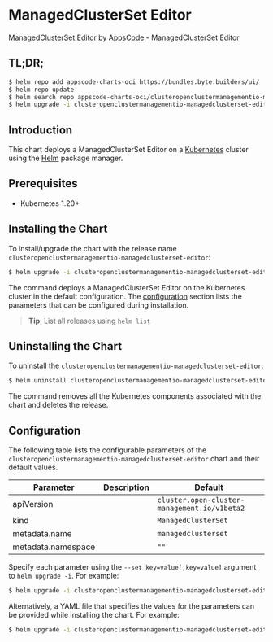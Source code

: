 # ManagedClusterSet Editor

[ManagedClusterSet Editor by AppsCode](https://appscode.com) - ManagedClusterSet Editor

## TL;DR;

```bash
$ helm repo add appscode-charts-oci https://bundles.byte.builders/ui/
$ helm repo update
$ helm search repo appscode-charts-oci/clusteropenclustermanagementio-managedclusterset-editor --version=v0.14.0
$ helm upgrade -i clusteropenclustermanagementio-managedclusterset-editor appscode-charts-oci/clusteropenclustermanagementio-managedclusterset-editor -n default --create-namespace --version=v0.14.0
```

## Introduction

This chart deploys a ManagedClusterSet Editor on a [Kubernetes](http://kubernetes.io) cluster using the [Helm](https://helm.sh) package manager.

## Prerequisites

- Kubernetes 1.20+

## Installing the Chart

To install/upgrade the chart with the release name `clusteropenclustermanagementio-managedclusterset-editor`:

```bash
$ helm upgrade -i clusteropenclustermanagementio-managedclusterset-editor appscode-charts-oci/clusteropenclustermanagementio-managedclusterset-editor -n default --create-namespace --version=v0.14.0
```

The command deploys a ManagedClusterSet Editor on the Kubernetes cluster in the default configuration. The [configuration](#configuration) section lists the parameters that can be configured during installation.

> **Tip**: List all releases using `helm list`

## Uninstalling the Chart

To uninstall the `clusteropenclustermanagementio-managedclusterset-editor`:

```bash
$ helm uninstall clusteropenclustermanagementio-managedclusterset-editor -n default
```

The command removes all the Kubernetes components associated with the chart and deletes the release.

## Configuration

The following table lists the configurable parameters of the `clusteropenclustermanagementio-managedclusterset-editor` chart and their default values.

|     Parameter      | Description |                         Default                         |
|--------------------|-------------|---------------------------------------------------------|
| apiVersion         |             | <code>cluster.open-cluster-management.io/v1beta2</code> |
| kind               |             | <code>ManagedClusterSet</code>                          |
| metadata.name      |             | <code>managedclusterset</code>                          |
| metadata.namespace |             | <code>""</code>                                         |


Specify each parameter using the `--set key=value[,key=value]` argument to `helm upgrade -i`. For example:

```bash
$ helm upgrade -i clusteropenclustermanagementio-managedclusterset-editor appscode-charts-oci/clusteropenclustermanagementio-managedclusterset-editor -n default --create-namespace --version=v0.14.0 --set apiVersion=cluster.open-cluster-management.io/v1beta2
```

Alternatively, a YAML file that specifies the values for the parameters can be provided while
installing the chart. For example:

```bash
$ helm upgrade -i clusteropenclustermanagementio-managedclusterset-editor appscode-charts-oci/clusteropenclustermanagementio-managedclusterset-editor -n default --create-namespace --version=v0.14.0 --values values.yaml
```

